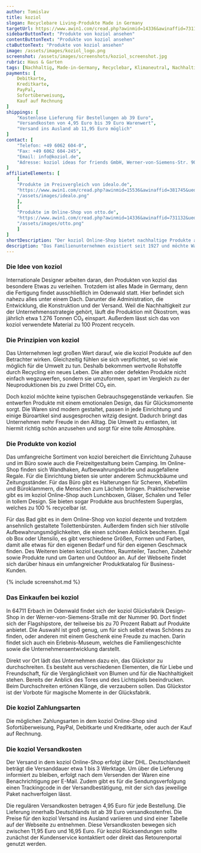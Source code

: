 ```yaml
---
author: Tomislav
title: koziol
slogan: Recyclebare Living-Produkte Made in Germany
targetUrl: https://www.awin1.com/cread.php?awinmid=14336&awinaffid=731132&ued=https%3A%2F%2Fwww.otto.de%2Fsuche%2Fkoziol%2F
sidebarButtonText: "Produkte von koziol ansehen"
contentButtonText: "Produkte von koziol ansehen"
ctaButtonText: "Produkte von koziol ansehen"
image: /assets/images/koziol_logo.png
screenshot: /assets/images/screenshots/koziol_screenshot.jpg
rubric: Haus & Garten
tags: [Nachhaltig, Made-in-Germany, Recyclebar, Klimaneutral, Nachhaltiger-Lebensstil]
payments: [
    Debitkarte,
    Kreditkarte,
    PayPal,
    Sofortüberweisung,
    Kauf auf Rechnung
]
shippings: [
    "Kostenlose Lieferung für Bestellungen ab 39 Euro",
    "Versandkosten von 4,95 Euro bis 39 Euro Warenwert",
    "Versand ins Ausland ab 11,95 Euro möglich"
]
contact: [
    "Telefon: +49 6062 604-0",
    "Fax: +49 6062 604-245",
    "Email: info@koziol.de",
    "Adresse: koziol ideas for friends GmbH, Werner-von-Siemens-Str. 90, 64711 Erbach"
]
affiliateElements: [
    [
    "Produkte im Preisvergleich von idealo.de",
    "https://www.awin1.com/cread.php?awinmid=15536&awinaffid=381745&ued=https%3A%2F%2Fwww.idealo.de%2Fpreisvergleich%2FMainSearchProductCategory.html%3Fq%3Dkoziol",
    "/assets/images/idealo.png"
    ],
    [
    "Produkte im Online-Shop von otto.de",
    "https://www.awin1.com/cread.php?awinmid=14336&awinaffid=731132&ued=https%3A%2F%2Fwww.otto.de%2Fsuche%2Fkoziol%2F",
    "/assets/images/otto.png"
    ]
]
shortDescription: "Der koziol Online-Shop bietet nachhaltige Produkte aus den Bereichen Home und Living, die zu 100 Prozent recyclebar und in Deutschland hergestellt sind."
description: "Das Familienunternehmen existiert seit 1927 und möchte Waren fertigen, die den Menschen im Alltag Freude bereiten. Sie bringen mit ihren Alltagsprodukten Kunst in das Zuhause der Kunden, die hübsch und gleichzeitig praktisch ist. Das breit gefächerte Sortiment von koziol bereichert die Küche, das Büro, die Einrichtung sowie das Camping."
---
```


### Die Idee von koziol

Internationale Designer arbeiten daran, den Produkten von koziol das besondere Etwas zu verleihen. Trotzdem ist alles Made in Germany, denn die Fertigung findet ausschließlich im Odenwald statt. Hier befindet sich nahezu alles unter einem Dach. Darunter die Administration, die Entwicklung, die Konstruktion und der Versand. Weil die Nachhaltigkeit zur der Unternehmensstrategie gehört, läuft die Produktion mit Ökostrom, was jährlich etwa 1.276 Tonnen CO₂ einspart. Außerdem lässt sich das von koziol verwendete Material zu 100 Prozent recyceln.

### Die Prinzipien von koziol

Das Unternehmen legt großen Wert darauf, wie die koziol Produkte auf den Betrachter wirken. Gleichzeitig fühlen sie sich verpflichtet, so viel wie möglich für die Umwelt zu tun. Deshalb bekommen wertvolle Rohstoffe durch Recycling ein neues Leben. Die alten oder defekten Produkte nicht einfach wegzuwerfen, sondern sie umzuformen, spart im Vergleich zu der Neuproduktionen bis zu zwei Drittel CO₂ ein.

Doch koziol möchte keine typischen Gebrauchsgegenstände verkaufen. Sie entwerfen Produkte mit einem emotionalen Design, das für Glücksmomente sorgt. Die Waren sind modern gestaltet, passen in jede Einrichtung und einige Büroartikel sind ausgesprochen witzig designt. Dadurch bringt das Unternehmen mehr Freude in den Alltag. Die Umwelt zu entlasten, ist hiermit richtig schön anzusehen und sorgt für eine tolle Atmosphäre.

### Die Produkte von koziol

Das umfangreiche Sortiment von koziol bereichert die Einrichtung Zuhause und im Büro sowie auch die Freizeitgestaltung beim Camping. Im Online-Shop finden sich Wandhaken, Aufbewahrungskörbe und ausgefallene Regale. Für die Einrichtung bieten sie unter anderem Schmuckbäume und Zeitungsständer. Für das Büro gibt es Halterungen für Scheren, Klebefilm und Büroklammern, die Menschen zum Lächeln bringen. Praktischerweise gibt es im koziol Online-Shop auch Lunchboxen, Gläser, Schalen und Teller in tollem Design. Sie bieten sogar Produkte aus bruchfestem Superglas, welches zu 100 % recycelbar ist.

Für das Bad gibt es in dem Online-Shop von koziol dezente und trotzdem ansehnlich gestaltete Toilettenbürsten. Außerdem finden sich hier stilvolle Aufbewahrungsmöglichkeiten, die einen schönen Anblick bescheren. Egal ob Box oder Utensilo, es gibt verschiedene Größen, Formen und Farben, damit alle etwas für den eigenen Bedarf und für den eigenen Geschmack finden. Des Weiteren bieten koziol Leuchten, Raumteiler, Taschen, Zubehör sowie Produkte rund um Garten und Outdoor an. Auf der Webseite findet sich darüber hinaus ein umfangreicher Produktkatalog für Business-Kunden.

{% include screenshot.md %}

### Das Einkaufen bei koziol

In 64711 Erbach im Odenwald findet sich der koziol Glücksfabrik Design-Shop in der Werner-von-Siemens-Straße mit der Nummer 90. Dort findet sich der Flagshipstore, der teilweise bis zu 70 Prozent Rabatt auf Produkte anbietet. Die Auswahl ist groß genug, um für sich selbst etwas Schönes zu finden, oder anderen mit einem Geschenk eine Freude zu machen. Darin findet sich auch ein Erlebnis-Museum, welches die Familiengeschichte sowie die Unternehmensentwicklung darstellt.

Direkt vor Ort lädt das Unternehmen dazu ein, das Glückstor zu durchschreiten. Es besteht aus verschiedenen Elementen, die für Liebe und Freundschaft, für die Vergänglichkeit von Blumen und für die Nachhaltigkeit stehen. Bereits der Anblick des Tores und des Lichtspiels beeindrucken. Beim Durchschreiten ertönen Klänge, die verzaubern sollen. Das Glückstor ist der Vorbote für magische Momente in der Glücksfabrik.

### Die koziol Zahlungsarten

Die möglichen Zahlungsarten in dem koziol Online-Shop sind Sofortüberweisung, PayPal, Debitkarte und Kreditkarte, oder auch der Kauf auf Rechnung.

### Die koziol Versandkosten

Der Versand in dem koziol Online-Shop erfolgt über DHL. Deutschlandweit beträgt die Versanddauer etwa 1 bis 3 Werktage. Um über die Lieferung informiert zu bleiben, erfolgt nach dem Versenden der Waren eine Benachrichtigung per E-Mail. Zudem gibt es für die Sendungsverfolgung einen Trackingcode in der Versandbestätigung, mit der sich das jeweilige Paket nachverfolgen lässt.

Die regulären Versandkosten betragen 4,95 Euro für jede Bestellung. Die Lieferung innerhalb Deutschlands ist ab 39 Euro versandkostenfrei. Die Preise für den koziol Versand ins Ausland variieren und sind einer Tabelle auf der Webseite zu entnehmen. Diese Versandkosten bewegen sich zwischen 11,95 Euro und 16,95 Euro. Für koziol Rücksendungen sollte zunächst der Kundenservice kontaktiert oder direkt das Retourenportal genutzt werden.
